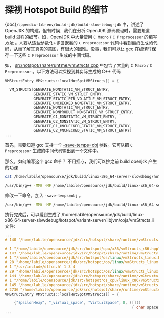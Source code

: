 # 探视 Hotspot Build 的细节

{doc}`/appendix-lab-env/build-jdk/build-slow-debug-jdk` 中，讲述了 OpenJDK 的构建。但有时候，我们在分析 OpenJDK 源码原理时，需要知道 build 过程的细节。如，OpenJDK 中大量使用  `C Macro` / `C Preprocessor` 的编写方法 。人要从这些参数化+多层嵌套的 `C Preprocessor` 代码中看到最终生成的代码，从而了解其真实的意图，有很大的困难。没事，我们可以让 gcc 在编译时保存一下这些  `C Preprocessor`  生成的中间代码。


如， [src/hotspot/share/runtime/vmStructs.cpp](https://github.com/openjdk/jdk//blob/890adb6410dab4606a4f26a942aed02fb2f55387/src/hotspot/share/runtime/vmStructs.cpp#L1215) 中包含了大量的 `C Macro` / `C Preprocessor` 。以下方法可以探视到其实际生成的 C++ 代码
```c++
VMStructEntry VMStructs::localHotSpotVMStructs[] = {

  VM_STRUCTS(GENERATE_NONSTATIC_VM_STRUCT_ENTRY,
             GENERATE_STATIC_VM_STRUCT_ENTRY,
             GENERATE_STATIC_PTR_VOLATILE_VM_STRUCT_ENTRY,
             GENERATE_UNCHECKED_NONSTATIC_VM_STRUCT_ENTRY,
             GENERATE_NONSTATIC_VM_STRUCT_ENTRY,
             GENERATE_NONPRODUCT_NONSTATIC_VM_STRUCT_ENTRY,
             GENERATE_C1_NONSTATIC_VM_STRUCT_ENTRY,
             GENERATE_C2_NONSTATIC_VM_STRUCT_ENTRY,
             GENERATE_C1_UNCHECKED_STATIC_VM_STRUCT_ENTRY,
             GENERATE_C2_UNCHECKED_STATIC_VM_STRUCT_ENTRY)
...             
```


首先，需要知道 gcc 支持一个 [-save-temps=obj](https://gcc.gnu.org/onlinedocs/gcc-13.1.0/gcc/Overall-Options.html#:~:text=temps%3Dcwd%20and-,%2Dsave%2Dtemps%3Dobj,-override%20this%20default) 参数。它可以把 `C Preprocessor` 生成的中间代码输出到一个文件中。

那么，如何编写这个 gcc 命令？ 不用担心，我们可以抄之前 build openjdk 产生的功课：
```bash
cat /home/labile/opensource/jdk/build/linux-x86_64-server-slowdebug/hotspot/variant-server/libjvm/objs/vmStructs.o.cmdline

/usr/bin/g++ -MMD -MF /home/labile/opensource/jdk/build/linux-x86_64-server-slowdebug/hotspot/variant-server/libjvm/objs/vmStructs.d.tmp -I/home/labile/opensource/jdk/build/linux-x86_64-server-slowdebug/hotspot/variant-server/libjvm/objs/precompiled -D__STDC_FORMAT_MACROS -D__STDC_LIMIT_MACROS -D__STDC_CONSTANT_MACROS -D_GNU_SOURCE -D_REENTRANT -pipe -fno-rtti .... -c -o /home/labile/opensource/jdk/build/linux-x86_64-server-slowdebug/hotspot/variant-server/libjvm/objs/vmStructs.o /home/labile/opensource/jdk/src/hotspot/share/runtime/vmStructs.cpp -frandom-seed="vmStructs.cpp"
```

修改一下命令，加入 `-save-temps=obj` 。

```bash
/usr/bin/g++ -MMD -MF /home/labile/opensource/jdk/build/linux-x86_64-server-slowdebug/hotspot/variant-server/libjvm/objs/vmStructs.d.tmp -I/home/labile/opensource/jdk/build/linux-x86_64-server-slowdebug/hotspot/variant-server/libjvm/objs/precompiled -D__STDC_FORMAT_MACROS -D__STDC_LIMIT_MACROS -D__STDC_CONSTANT_MACROS -D_GNU_SOURCE -D_REENTRANT ... -I/home/labile/opensource/jdk/src/hotspot/os/posix -I/home/labile/opensource/jdk/src/hotspot/cpu/x86 -I/home/labile/opensource/jdk/src/hotspot/os_cpu/linux_x86 -I/home/labile/opensource/jdk/build/linux-x86_64-server-slowdebug/hotspot/variant-server/gensrc -I/home/labile/opensource/jdk/src/hotspot/share/precompiled -I... -save-temps=obj -v -c -o /home/labile/opensource/jdk/build/linux-x86_64-server-slowdebug/hotspot/variant-server/libjvm/objs/vmStructs.o /home/labile/opensource/jdk/src/hotspot/share/runtime/vmStructs.cpp -frandom-seed="vmStructs.cpp"
```

执行完成后，可以看到生成了 /home/labile/opensource/jdk/build/linux-x86_64-server-slowdebug/hotspot/variant-server/libjvm/objs/vmStructs.ii 文件:

```c++
...
# 140 "/home/labile/opensource/jdk/src/hotspot/share/runtime/vmStructs.cpp" 2

# 1 "/home/labile/opensource/jdk/src/hotspot/cpu/x86/vmStructs_x86.hpp" 1
# 143 "/home/labile/opensource/jdk/src/hotspot/share/runtime/vmStructs.cpp" 2
# 1 "/home/labile/opensource/jdk/src/hotspot/os/linux/vmStructs_linux.hpp" 1
# 28 "/home/labile/opensource/jdk/src/hotspot/os/linux/vmStructs_linux.hpp"
# 1 "/usr/include/dlfcn.h" 1 3 4
# 29 "/home/labile/opensource/jdk/src/hotspot/os/linux/vmStructs_linux.hpp" 2
# 144 "/home/labile/opensource/jdk/src/hotspot/share/runtime/vmStructs.cpp" 2
# 1 "/home/labile/opensource/jdk/src/hotspot/os_cpu/linux_x86/vmStructs_linux_x86.hpp" 1
# 145 "/home/labile/opensource/jdk/src/hotspot/share/runtime/vmStructs.cpp" 2
# 2736 "/home/labile/opensource/jdk/src/hotspot/share/runtime/vmStructs.cpp"
VMStructEntry VMStructs::localHotSpotVMStructs[] = {

    {"EpsilonHeap", "_virtual_space", "VirtualSpace", 0, ([]()
                                                          { char space[sizeof (EpsilonHeap)] __attribute__((aligned(16))); EpsilonHeap* dummyObj = (EpsilonHeap*)space; char* c = (char*)(void*)&dummyObj->_virtual_space; return (size_t)(c - space); }()),
...
```

